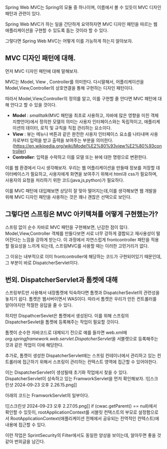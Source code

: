 
Spring Web MVC는 Spring의 모듈 중 하나이며, 이름에서 볼 수 있듯이 MVC 디자인 패턴과 관련이 있다.

Spring Web MVC가 하는 일을 간단하게 요약하자면 MVC 디자인 패턴을 따르는 웹 애플리케이션을 구현할 수 있도록 돕는 것이라 할 수 있다.

그렇다면 Spring Web MVC는 어떻게 이를 가능하게 하는지 알아보자.

## MVC 디자인 패턴에 대해.
먼저 MVC 디자인 패턴에 대해 말해보자.

MVC는 Model, View , Controller를 의미한다.
다시말해서, 어플리케이션을 Model,View,Controller의 상호연결을 통해 구현하는 디자인 패턴이다.

따라서 Model,View,Controller의 정의를 알고, 이를 구현할 줄 안다면 MVC 패턴에 대해 안다고 할 수 있을 것이다.

- **Model** : *smalltalk*(MVC 패턴을 최초로 사용하고, 자바에 많은 영향을 미친 객체지향언어)에서 정의한 모델의 의미는 사용자 인터페이스와는 독립적이고, 애플리케이션의 데이터, 로직 및 규칙을 직접 관리하는 요소이다.
- **View** : 뷰는 메뉴나 버튼과 같은 완전한 사용자 인터페이스 요소를 나타내며 사용자로부터 입력을 받고 출력을 보여주는 부분을 의미한다.(https://en.wikipedia.org/wiki/Model%E2%80%93view%E2%80%93controller)
- **Controller**: 입력을 수락하고 이를 모델 또는 뷰에 대한 명령으로 변환한다.


이를 웹 환경에서 다시 생각해보자. 우리는 웹 어플리케이션을 만들때 정보를 저장할 데이터베이스가 필요하고, 사용자에게 화면을 보여주기 위해서 html과 css가 필요하며, 사용자의 요청을 처리하기 위한 코드(java,js,python)가 필요하다.

이를 MVC 패턴에 대입해보면 상당히 잘 맞아 떨어지는데,이를 생각해보면 웹 개발을 위해 MVC 디자인 패턴을 사용하는 것은 꽤나 괜찮은 선택으로 보인다.

## 그렇다면 스프링은 MVC 아키텍쳐를 어떻게 구현했는가?

스프링 없이 순수 자바로 MVC 패턴을 구현해보면, 난감한 점이 많다.
Model,View,Controller 객체를 만들다보면 서로 너무 강하게 결합되고 재사용성이 떨어진다는 느낌을 강하게 받는다. 이 과정에서 자연스럽게 frontcontroller 패턴을 적용할 필요성을 느끼게 되는데, 스프링MVC를 사용할 때는 이러한 고민거리가 없다.

그 이유는 내부적으로 이미 frontcontroller에 해당하는 코드가 구현되어있기 때문인데, 그 부분이 바로 DispatcherServlet이다.



## 번외. DispatcherServlet과 톰켓에 대해
스프링부트만 사용해서 내장톰켓에 익숙하다면 톰켓과 DispatcherSevlet의 관련성을 놓치기 쉽다.
톰켓은 웹서버이면서 WAS이다. 따라서 톰켓은 우리가 만든 컨트롤러를 알아야지만 적절한 응답을 줄 수 있다.

하지만 DispathcerSevlet은 톰켓에서 생성된다. 이를 위해 스프링의 DispatcherSevlet을 톰켓에 등록해주는 작업이 필요할 것이다.

톰켓이 순수한 자바코드로 대체되기 전으로 예를 들자면 web.xml에*org.springframework.web.servlet.DispatcherServlet*을 서블렛으로 등록해주는 것과 같은 작업이 이에 해당한다.

추가로, 톰켓이 생성한 DispatcherServlet에는  스프링 컨테이너에서 관리하고 있는 컨트롤러에 접근하기 위해서 스프링이 관리하는 컨텍스트 영역에 접근할 수 있어야한다.

이는 DispatcherServlet이 생성될때 초기화 작업에서 찾을 수 있다.
DispatcherServlet이 상속하고 있는 FramworkServlet을 먼저 확인해보자.
![[스크린샷 2024-09-23 오후 2.26.15.png]]

아래의 코드는 FramworkServlet의 일부이다.


![[스크린샷 2024-09-23 오후 2.27.05.png]]
if (cwac.getParent() == null)에서 확인할 수 있듯이, rootApplicationContext를 서블릿 컨텍스트의 부모로 설정함으로서 RootApplicationContext(애플리케이션 전체에서 공유되는 전역적인 컨텍스트)에 내용에 접근할 수 있다.

이런 작업은 SprintSecurity의 Filter에서도 동일한 양상을 보이는데, 알아두면 좋을 것 같아 번외글을 남긴다.